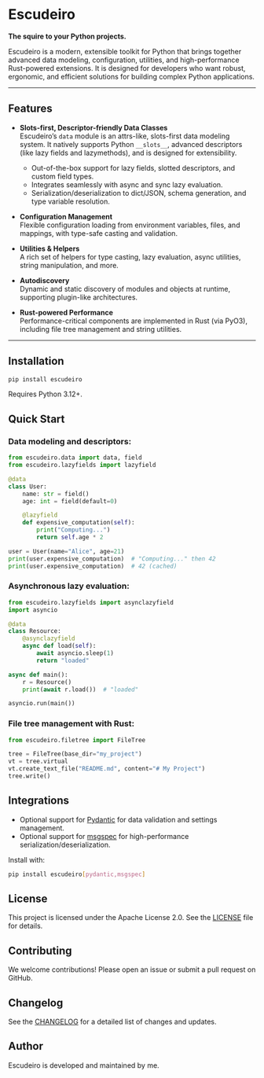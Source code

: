 # Escudeiro

**The squire to your Python projects.**

Escudeiro is a modern, extensible toolkit for Python that brings together advanced data modeling, configuration, utilities, and high-performance Rust-powered extensions. It is designed for developers who want robust, ergonomic, and efficient solutions for building complex Python applications.

---

## Features

- **Slots-first, Descriptor-friendly Data Classes**  
  Escudeiro’s `data` module is an attrs-like, slots-first data modeling system. It natively supports Python `__slots__`, advanced descriptors (like lazy fields and lazymethods), and is designed for extensibility.  
  - Out-of-the-box support for lazy fields, slotted descriptors, and custom field types.
  - Integrates seamlessly with async and sync lazy evaluation.
  - Serialization/deserialization to dict/JSON, schema generation, and type variable resolution.

- **Configuration Management**  
  Flexible configuration loading from environment variables, files, and mappings, with type-safe casting and validation.

- **Utilities & Helpers**  
  A rich set of helpers for type casting, lazy evaluation, async utilities, string manipulation, and more.

- **Autodiscovery**  
  Dynamic and static discovery of modules and objects at runtime, supporting plugin-like architectures.

- **Rust-powered Performance**  
  Performance-critical components are implemented in Rust (via PyO3), including file tree management and string utilities.

---

## Installation

```bash
pip install escudeiro
```
Requires Python 3.12+.

## Quick Start

### Data modeling and descriptors:

```python
from escudeiro.data import data, field
from escudeiro.lazyfields import lazyfield

@data
class User:
    name: str = field()
    age: int = field(default=0)

    @lazyfield
    def expensive_computation(self):
        print("Computing...")
        return self.age * 2

user = User(name="Alice", age=21)
print(user.expensive_computation)  # "Computing..." then 42
print(user.expensive_computation)  # 42 (cached)
```

### Asynchronous lazy evaluation:

```python
from escudeiro.lazyfields import asynclazyfield
import asyncio

@data
class Resource:
    @asynclazyfield
    async def load(self):
        await asyncio.sleep(1)
        return "loaded"

async def main():
    r = Resource()
    print(await r.load())  # "loaded"

asyncio.run(main())
```

### File tree management with Rust:

```python
from escudeiro.filetree import FileTree

tree = FileTree(base_dir="my_project")
vt = tree.virtual
vt.create_text_file("README.md", content="# My Project")
tree.write()
```

## Integrations

- Optional support for [Pydantic](https://pydantic-docs.helpmanual.io/) for data validation and settings management.
- Optional support for [msgspec](https://msgspec.readthedocs.io/en/latest/) for high-performance serialization/deserialization.

Install with:

```bash
pip install escudeiro[pydantic,msgspec]
```

## License
This project is licensed under the Apache License 2.0. See the [LICENSE](LICENSE.md) file for details.

## Contributing
We welcome contributions! Please open an issue or submit a pull request on GitHub.

## Changelog
See the [CHANGELOG](CHANGELOG.md) for a detailed list of changes and updates.

## Author
Escudeiro is developed and maintained by me.